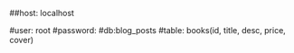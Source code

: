 ##host: localhost

#user: root
#password: 
#db:blog_posts
#table: books(id, title, desc, price, cover)
